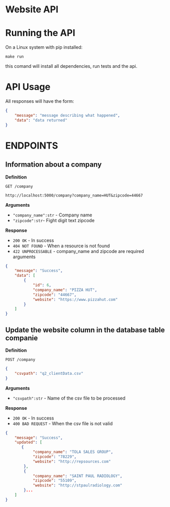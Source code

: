 # Website API 

# Running the API

On a Linux system with pip installed:

    make run

this comand will install all dependencies, run tests and the api.

# API Usage

All responses will have the form:

``` json
{
    "message": "message describing what happened",
    "data": "data returned" 
}
```

# ENDPOINTS

## Information about a company


**Definition**

`GET /company`

    http://localhost:5000/company?company_name=HUT&zipcode=44667

**Arguments**

- `"company_name":str` - Company name
- `"zipcode":str`- Fight digit text zipcode

**Response**
- `200 OK` - In success
- `404 NOT FOUND` - When a resource is not found
- `422 UNPROCESSABLE` - company_name and zipcode are required arguments


``` json
{
    "message": "Success", 
    "data": [
        {
            "id": 6, 
            "company_name": "PIZZA HUT", 
            "zipcode": "44667", 
            "website": "https://www.pizzahut.com"
        }
    ]
}
```

## Update the website column in the database table companie


**Definition**

`POST /company`

``` json
{
    "csvpath": "q2_clientData.csv"
}

```


**Arguments**

- `"csvpath":str` - Name of the csv file to be processed

**Response**
- `200 OK` - In success
- `400 BAD REQUEST` - When the csv file is not valid



``` json
{
    "message": "Success",
    "updated": [
       {
            "company_name": "TOLA SALES GROUP",
            "zipcode": "78229",
            "website": "http://repsources.com"
        },
        {
            "company_name": "SAINT PAUL RADIOLOGY",
            "zipcode": "55109",
            "website": "http://stpaulradiology.com"
        }...
    ]
}

```
